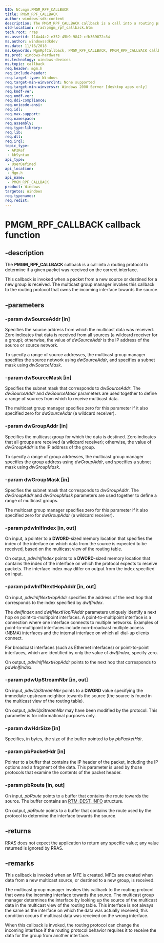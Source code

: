 ```yaml
---
UID: NC:mgm.PMGM_RPF_CALLBACK
title: PMGM_RPF_CALLBACK
author: windows-sdk-content
description: The PMGM_RPF_CALLBACK callback is a call into a routing protocol to determine if a given packet was received on the correct interface.
old-location: rras\pmgm_rpf_callback.htm
tech.root: rras
ms.assetid: 114a44c2-e352-45b9-9842-cfb369072c84
ms.author: windowssdkdev
ms.date: 11/16/2018
ms.keywords: MgmRpfCallback, PMGM_RPF_CALLBACK, PMGM_RPF_CALLBACK callback, PMGM_RPF_CALLBACK callback function [RAS], _mpr_pmgm_rpf_callback, mgm/PMGM_RPF_CALLBACK, rras.pmgm_rpf_callback
ms.prod: windows-hardware
ms.technology: windows-devices
ms.topic: callback
req.header: mgm.h
req.include-header: 
req.target-type: Windows
req.target-min-winverclnt: None supported
req.target-min-winversvr: Windows 2000 Server [desktop apps only]
req.kmdf-ver: 
req.umdf-ver: 
req.ddi-compliance: 
req.unicode-ansi: 
req.idl: 
req.max-support: 
req.namespace: 
req.assembly: 
req.type-library: 
req.lib: 
req.dll: 
req.irql: 
topic_type:
 - APIRef
 - kbSyntax
api_type:
 - UserDefined
api_location:
 - Mgm.h
api_name:
 - PMGM_RPF_CALLBACK
product: Windows
targetos: Windows
req.typenames: 
req.redist: 
---
```


# PMGM_RPF_CALLBACK callback function


## -description


The 
<b>PMGM_RPF_CALLBACK</b> callback is a call into a routing protocol to determine if a given packet was received on the correct interface.

This callback is invoked when a packet from a new source or destined for a new group is received. The multicast group manager invokes this callback to the routing protocol that owns the incoming interface towards the source.


## -parameters




### -param dwSourceAddr [in]

Specifies the source address from which the multicast data was received. Zero indicates that data is received from all sources (a wildcard receiver for a group); otherwise, the value of <i>dwSourceAddr</i> is the IP address of the source or source network. 




To specify a range of source addresses, the multicast group manager specifies the source network using <i>dwSourceAddr</i>, and specifies a subnet mask using <i>dwSourceMask</i>.


### -param dwSourceMask [in]

Specifies the subnet mask that corresponds to <i>dwSourceAddr</i>. The <i>dwSourceAddr</i> and <i>dwSourceMask</i> parameters are used together to define a range of sources from which to receive multicast data. 




The multicast group manager specifies zero for this parameter if it also specified zero for <i>dwSourceAddr</i> (a wildcard receiver).
						


### -param dwGroupAddr [in]

Specifies the multicast group for which the data is destined. Zero indicates that all groups are received (a wildcard receiver); otherwise, the value of <i>dwGroupAddr</i> is the IP address of the group. 




To specify a range of group addresses, the multicast group manager specifies the group address using <i>dwGroupAddr</i>, and specifies a subnet mask using <i>dwGroupMask</i>.


### -param dwGroupMask [in]

Specifies the subnet mask that corresponds to <i>dwGroupAddr</i>. The <i>dwGroupAddr</i> and <i>dwGroupMask</i> parameters are used together to define a range of multicast groups. 




The multicast group manager specifies zero for this parameter if it also specified zero for <i>dwGroupAddr</i> (a wildcard receiver).


### -param pdwInIfIndex [in, out]

On input, a pointer to a <b>DWORD</b>-sized memory location that specifies the index of the interface on which data from the source is expected to be received, based on the multicast view of the routing table. 




On output, <i>pdwInIfIndex</i> points to a <b>DWORD</b>-sized memory location that contains the index of the interface on which the protocol expects to receive packets. The interface index may differ on output from the index specified on input.


### -param pdwInIfNextHopAddr [in, out]

On input, <i>pdwInIfNextHopAddr</i> specifies the address of the next hop that corresponds to the index specified by <i>dwIfIndex</i>. 




The <i>dwIfIndex</i> and <i>dwIfNextHopIPAddr</i> parameters uniquely identify a next hop on point-to-multipoint interfaces. A point-to-multipoint interface is a connection where one interface connects to multiple networks. Examples of point-to-multipoint interfaces include non-broadcast multiple access (NBMA) interfaces and the internal interface on which all dial-up clients connect.

For broadcast interfaces (such as Ethernet interfaces) or point-to-point interfaces, which are identified by only the value of <i>dwIfIndex</i>, specify zero.

On output, <i>pdwInIfNextHopAddr</i> points to the next hop that corresponds to <i>pdwInIfIndex</i>.


### -param pdwUpStreamNbr [in, out]

On input, <i>pdwUpStreamNbr</i> points to a <b>DWORD</b> value specifying the immediate upstream neighbor towards the source (the source is found in the multicast view of the routing table). 




On output, <i>pdwUpStreamNbr</i> may have been modified by the protocol. This parameter is for informational purposes only.


### -param dwHdrSize [in]

Specifies, in bytes, the size of the buffer pointed to by <i>pbPacketHdr</i>.


### -param pbPacketHdr [in]

Pointer to a buffer that contains the IP header of the packet, including the IP options and a fragment of the data. This parameter is used by those protocols that examine the contents of the packet header.


### -param pbRoute [in, out]

On input, <i>pbRoute</i> points to a buffer that contains the route towards the source. The buffer contains an 
<a href="https://msdn.microsoft.com/6712ed2f-c5b4-416b-b345-a3d0c5d26820">RTM_DEST_INFO</a> structure. 




On output, <i>pbRoute</i> points to a buffer that contains the route used by the protocol to determine the interface towards the source.


## -returns



RRAS does not expect the application to return any specific value; any value returned is ignored by RRAS.




## -remarks



This callback is invoked when an MFE is created. MFEs are created when data from a new multicast source, or destined to a new group, is received.

The multicast group manager invokes this callback to the routing protocol that owns the incoming interface towards the source. The multicast group manager determines the interface by looking up the source of the multicast data in the multicast view of the routing table. This interface is not always the same as the interface on which the data was actually received; this condition occurs if multicast data was received on the wrong interface.

When this callback is invoked, the routing protocol can change the incoming interface if the routing protocol behavior requires it to receive the data for the group from another interface.




